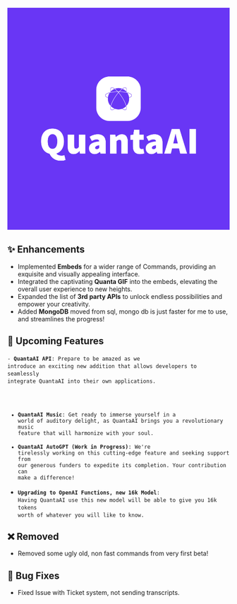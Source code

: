 
![Quanta Image](/images/quantaai/png/logo-color.png)



## ✨ Enhancements

- Implemented **Embeds** for a wider range of Commands, providing an exquisite and visually appealing interface.
- Integrated the captivating **Quanta GIF** into the embeds, elevating the overall user experience to new heights.
- Expanded the list of **3rd party APIs** to unlock endless possibilities and empower your creativity.
- Added **MongoDB** moved from sql, mongo db is just faster for me to use, and streamlines the progress!

## 🚀 Upcoming Features

<code>- **QuantaAI API**: Prepare to be amazed as we introduce an exciting new addition that allows developers to seamlessly integrate QuantaAI into their own applications.
- **QuantaAI Music**: Get ready to immerse yourself in a world of auditory delight, as QuantaAI brings you a revolutionary music feature that will harmonize with your soul.
- **QuantaAI AutoGPT (Work in Progress)**: We're tirelessly working on this cutting-edge feature and seeking support from our generous funders to expedite its completion. Your contribution can make a difference!
- **Upgrading to OpenAI Functions, new 16k Model**: Having QuantaAI use this new model will be able to give you 16k tokens worth of whatever you will like to know. </code>


## ❌ Removed

- Removed some ugly old, non fast commands from very first beta!

## 🐞 Bug Fixes

- Fixed Issue with Ticket system, not sending transcripts. 